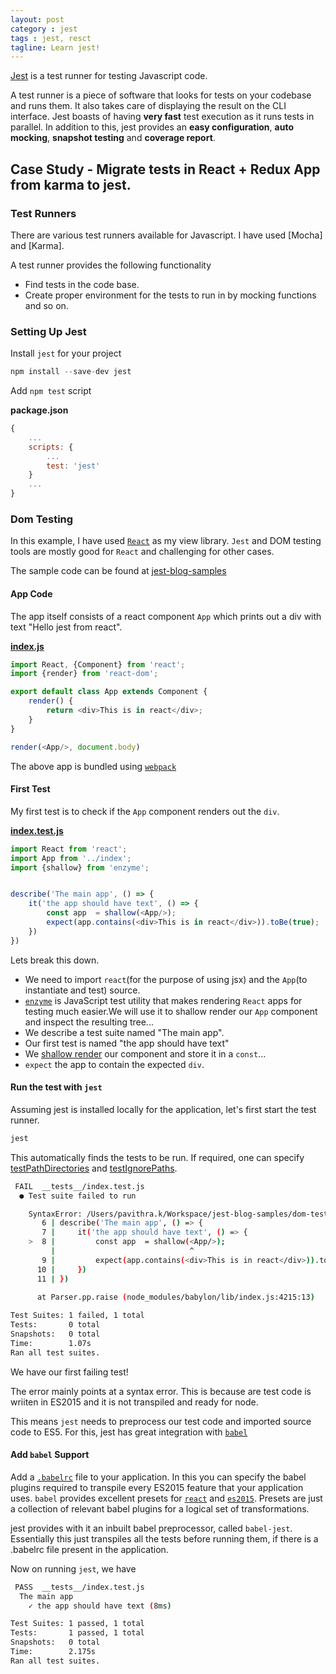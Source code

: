 ```yaml
---
layout: post
category : jest
tags : jest, resct
tagline: Learn jest!
---
```


[Jest](http://facebook.github.io/jest) is a test runner for testing Javascript code.

A test runner is a piece of software that looks for tests on your codebase and runs them. It also takes care of displaying the result on the CLI interface. Jest boasts of having __very fast__ test execution as it runs tests in parallel.
In addition to this, jest provides an __easy configuration__, __auto mocking__, __snapshot testing__ and __coverage report__.  

## Case Study - Migrate tests in React + Redux App from karma to jest.

### Test Runners

There are various test runners available for Javascript. I have used [Mocha] and [Karma]. 

A test runner provides the following functionality
  - Find tests in the code base.
  - Create proper environment for the tests to run in by mocking functions and so on.

### Setting Up Jest

Install `jest` for your project

```javascript
npm install --save-dev jest
```

Add `npm test` script

__package.json__
```javascript
{
    ...
    scripts: {
        ...
        test: 'jest'
    }
    ...
}
```

### Dom Testing

In this example, I have used [`React`](https://facebook.github.io/react/) as my view library. `Jest` and DOM testing tools are mostly good for `React` and challenging for other cases.

The sample code can be found at [jest-blog-samples](https://github.com/pksjce/jest-blog-samples/tree/master/dom-testing)

#### App Code

The app itself consists of a react component `App` which prints out a div with text "Hello jest from react".

[__index.js__](https://github.com/pksjce/jest-blog-samples/blob/master/dom-testing/index.js)

```javascript
import React, {Component} from 'react';
import {render} from 'react-dom';

export default class App extends Component {
    render() {
        return <div>This is in react</div>;
    }
}

render(<App/>, document.body)
```

The above app is bundled using [`webpack`](https://github.com/pksjce/jest-blog-samples/blob/master/dom-testing/webpack.config.js)

#### First Test

My first test is to check if the `App` component renders out the `div`.

[__index.test.js__](https://github.com/pksjce/jest-blog-samples/blob/master/dom-testing/__tests__/index.test.js)

```javascript
import React from 'react';
import App from '../index';
import {shallow} from 'enzyme';


describe('The main app', () => {
    it('the app should have text', () => {
        const app  = shallow(<App/>);
        expect(app.contains(<div>This is in react</div>)).toBe(true);
    })
})
```

Lets break this down.

* We need to import `react`(for the purpose of using jsx) and the `App`(to instantiate and test) source.
* [`enzyme`](https://github.com/airbnb/enzyme) is JavaScript test utility that makes rendering `React` apps for testing much easier.We will use it to shallow render our `App` component and inspect the resulting tree...
* We describe a test suite named "The main app".
* Our first test is named "the app should have text"
* We [shallow render](https://github.com/airbnb/enzyme/blob/master/docs/api/shallow.md) our component and store it in a `const`...
* `expect` the app to contain the expected `div`.

#### Run the test with `jest`

Assuming jest is installed locally for the application, let's first start the test runner.

```bash
jest 
```

This automatically finds the tests to be run. If required, one can specify [testPathDirectories](https://facebook.github.io/jest/docs/configuration.html#testpathdirs-array-string) and [testIgnorePaths](https://facebook.github.io/jest/docs/configuration.html#testpathignorepatterns-array-string).

```bash
 FAIL  __tests__/index.test.js
  ● Test suite failed to run

    SyntaxError: /Users/pavithra.k/Workspace/jest-blog-samples/dom-testing/__tests__/index.test.js: Unexpected token (8:29)
       6 | describe('The main app', () => {
       7 |     it('the app should have text', () => {
    >  8 |         const app  = shallow(<App/>);
         |                              ^
       9 |         expect(app.contains(<div>This is in react</div>)).toBe(true);
      10 |     })
      11 | })
      
      at Parser.pp.raise (node_modules/babylon/lib/index.js:4215:13)

Test Suites: 1 failed, 1 total
Tests:       0 total
Snapshots:   0 total
Time:        1.07s
Ran all test suites.
```

We have our first failing test!

The error mainly points at a syntax error. This is because are test code is wriiten in ES2015 and it is not transpiled and ready for node.

This means `jest` needs to preprocess our test code and imported source code to ES5. For this, jest has great integration with [`babel`](https://babeljs.io/)

#### Add `babel` Support

Add a [`.babelrc`](https://github.com/pksjce/jest-blog-samples/blob/master/dom-testing/.babelrc) file to your application. In this you can specify the babel plugins required to transpile every ES2015 feature that your application uses.
`babel` provides excellent presets for [`react`](https://babeljs.io/docs/plugins/preset-react/) and [`es2015`](https://babeljs.io/docs/plugins/preset-es2015/). Presets are just a collection of relevant babel plugins for a logical set of transformations.

jest provides with it an inbuilt babel preprocessor, called `babel-jest`. Essentially this just transpiles all the tests before running them, if there is a .babelrc file present in the application. 

Now on running `jest`, we have

```bash
 PASS  __tests__/index.test.js
  The main app
    ✓ the app should have text (8ms)

Test Suites: 1 passed, 1 total
Tests:       1 passed, 1 total
Snapshots:   0 total
Time:        2.175s
Ran all test suites.
```


